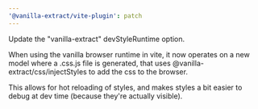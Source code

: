 ```yaml
---
'@vanilla-extract/vite-plugin': patch
---
```


Update the "vanilla-extract" devStyleRuntime option.

When using the vanilla browser runtime in vite, it now operates on a new model where a .css.js file is generated, that uses @vanilla-extract/css/injectStyles to add the css to the browser.

This allows for hot reloading of styles, and makes styles a bit easier to debug at dev time (because they're actually visible).
